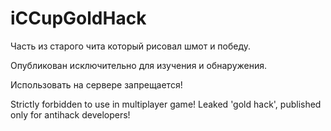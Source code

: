 # iCCupGoldHack

Часть из старого чита который рисовал шмот и победу.

Опубликован исключительно для изучения и обнаружения.

Использовать на сервере запрещается!


Strictly forbidden to use in multiplayer game!
Leaked 'gold hack', published only for antihack developers!

